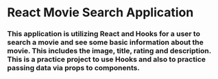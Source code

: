 # React Movie Search Application

### This application is utilizing React and Hooks for a user to search a movie and see some basic information about the movie. This includes the image, title, rating and description. This is a practice project to use Hooks and also to practice passing data via props to components.
